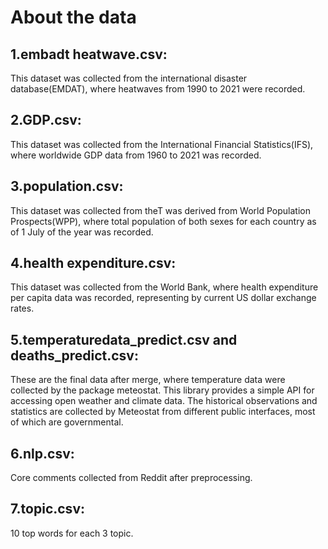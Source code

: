 # About the data
## 1.embadt heatwave.csv:
This dataset was collected from the international disaster database(EMDAT), where heatwaves from 1990 to 2021 were recorded.<br>
## 2.GDP.csv:
This dataset was collected from the International Financial Statistics(IFS), where  worldwide GDP data from 1960 to 2021 was recorded.<br>
## 3.population.csv:
This dataset was collected from theT was derived from World Population Prospects(WPP), where total population of both sexes for each country as of 1 July of the year was recorded.<br>
## 4.health expenditure.csv:
This dataset was collected from the World Bank, where health expenditure per capita data was recorded, representing by current US dollar exchange rates.<br>
## 5.temperaturedata_predict.csv and deaths_predict.csv:
These are the final data after merge, where temperature data were collected by the package meteostat. This library provides a simple API for accessing open weather and climate data. The historical observations and statistics are collected by Meteostat from different public interfaces, most of which are governmental.<br>
## 6.nlp.csv:
Core comments collected from Reddit after preprocessing.<br>
## 7.topic.csv:
10 top words for each 3 topic.

